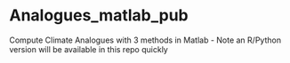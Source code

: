# Analogues_matlab_pub
Compute Climate Analogues with 3 methods in Matlab - Note an R/Python version will be available in this repo quickly
